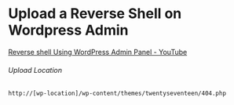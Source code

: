 # Upload a Reverse Shell on Wordpress Admin
[Reverse shell Using WordPress Admin Panel - YouTube](https://www.youtube.com/watch?v=J521ErX3OIg&ab_channel=z9fr)

###### Upload Location
`http://[wp-location]/wp-content/themes/twentyseventeen/404.php`